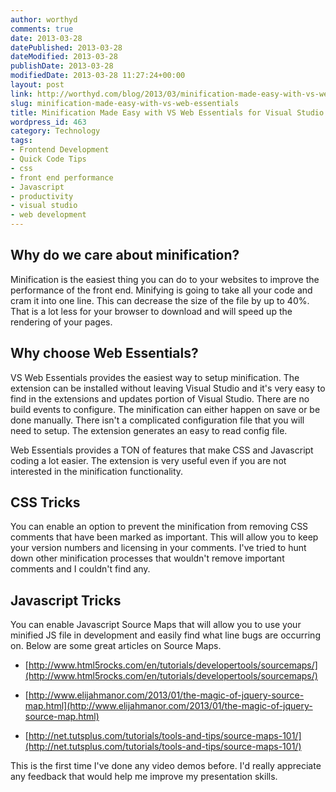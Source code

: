 ```yaml
---
author: worthyd
comments: true
date: 2013-03-28 
datePublished: 2013-03-28  
dateModified: 2013-03-28 
publishDate: 2013-03-28  
modifiedDate: 2013-03-28 11:27:24+00:00
layout: post
link: http://worthyd.com/blog/2013/03/minification-made-easy-with-vs-web-essentials/
slug: minification-made-easy-with-vs-web-essentials
title: Minification Made Easy with VS Web Essentials for Visual Studio 2012
wordpress_id: 463
category: Technology
tags:
- Frontend Development
- Quick Code Tips
- css
- front end performance
- Javascript
- productivity
- visual studio
- web development
---
```






## Why do we care about minification?

Minification is the easiest thing you can do to your websites to improve the performance of the front end.  Minifying is going to take all your code and cram it into one line.  This can decrease the size of the file by up to 40%.  That is a lot less for your browser to download and will speed up the rendering of your pages.



## Why choose Web Essentials?

VS Web Essentials provides the easiest way to setup minification. The extension can be installed without leaving Visual Studio and it's very easy to find in the extensions and updates portion of Visual Studio.  There are no build events to configure. The minification can either happen on save or be done manually. There isn't a complicated configuration file that you will need to setup.  The extension generates an easy to read config file. 

Web Essentials provides a TON of features that make CSS and Javascript coding a lot easier. The extension is very useful even if you are not interested in the minification  functionality.



## CSS Tricks

You can enable an option to prevent the minification from removing CSS comments that have been marked as important.  This will allow you to keep your version numbers and licensing in your comments.  I've tried to hunt down other minification processes that wouldn't remove important comments and I couldn't find any.



## Javascript Tricks

You can enable Javascript Source Maps that will allow you to use your minified JS file in development and easily find what line bugs are occurring on. Below are some great articles on Source Maps.



	
  * [http://www.html5rocks.com/en/tutorials/developertools/sourcemaps/](http://www.html5rocks.com/en/tutorials/developertools/sourcemaps/)

	
  * [http://www.elijahmanor.com/2013/01/the-magic-of-jquery-source-map.html](http://www.elijahmanor.com/2013/01/the-magic-of-jquery-source-map.html)

	
  * [http://net.tutsplus.com/tutorials/tools-and-tips/source-maps-101/](http://net.tutsplus.com/tutorials/tools-and-tips/source-maps-101/)



This is the first time I've done any video demos before. I'd really appreciate any feedback that would help me improve my presentation skills.
